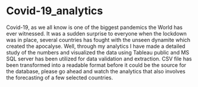 # Covid-19_analytics
Covid-19, as we all know is one of the biggest pandemics the World has ever witnessed. It was a sudden surprise to everyone when the lockdown was in place, several countries has fought with the unseen dynamite which created the apocalyse. Well, through my analytics I have made a detailed study of the numbers and visualized the data using Tableau public and MS SQL server has been utilized for data validation and extraction. CSV file has been transformed into a readable format before it could be the source for the database, please go ahead and watch the analytics that also involves the forecasting of a few selected countries.
